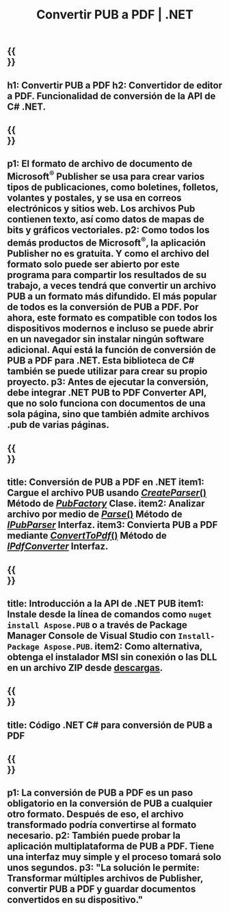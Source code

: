 ﻿---
translation: true
template: /_templates/conversion-child-net.md
title: Convertir PUB a PDF | .NET
description: Convierta PUB a PDF usando .NET API en Windows, Linux y Mac OS X. Funcionalidad de conversión de Publisher que es fácil de integrar en su propia solución.
url: /net/conversion/pub-to-pdf/
metakeywords: pub a pdf net, convertir pub a pdf net, pub a pdf c# convertidor, convertir pub a pdf c#, pub a pdf c#
family: pub
platformtag: net
feature: conversion
---

{{<section banner>}}
---
h1: Convertir PUB a PDF
h2: Convertidor de editor a PDF. Funcionalidad de conversión de la API de С# .NET.
---

{{<section overview>}}
---
p1: El formato de archivo de documento de Microsoft<sup>®</sup> Publisher se usa para crear varios tipos de publicaciones, como boletines, folletos, volantes y postales, y se usa en correos electrónicos y sitios web. Los archivos Pub contienen texto, así como datos de mapas de bits y gráficos vectoriales.
p2: Como todos los demás productos de Microsoft<sup>®</sup>, la aplicación Publisher no es gratuita. Y como el archivo del formato solo puede ser abierto por este programa para compartir los resultados de su trabajo, a veces tendrá que convertir un archivo PUB a un formato más difundido. El más popular de todos es la conversión de PUB a PDF. Por ahora, este formato es compatible con todos los dispositivos modernos e incluso se puede abrir en un navegador sin instalar ningún software adicional. Aquí está la función de conversión de PUB a PDF para .NET. Esta biblioteca de C# también se puede utilizar para crear su propio proyecto.
p3: Antes de ejecutar la conversión, debe integrar .NET PUB to PDF Converter API, que no solo funciona con documentos de una sola página, sino que también admite archivos .pub de varias páginas.
---

{{<section feature1>}}
---
title: Conversión de PUB a PDF en .NET
item1: Cargue el archivo PUB usando [*CreateParser*()](https://reference.aspose.com/pub/net/aspose.pub/pubfactory//methods/createparser/index) Método de [*PubFactory*](https://reference.aspose.com/pub/net/aspose.pub/pubfactory/) Clase.
item2: Analizar archivo por medio de [*Parse*()](https://reference.aspose.com/pub/net/aspose.pub/ipubparser//methods/parse) Método de [*IPubParser*](https://reference.aspose.com/pub/net/aspose.pub/ipubparser/) Interfaz.
item3: Convierta PUB a PDF mediante [*ConvertToPdf*()](https://reference.aspose.com/pub/net/aspose.pub/ipdfconverter//methods/converttopdf) Método de [*IPdfConverter*](https://reference.aspose.com/pub/net/aspose.pub/ipdfconverter/) Interfaz.
---

{{<section feature2>}}
---
title: Introducción a la API de .NET PUB
item1: Instale desde la línea de comandos como ```nuget install Aspose.PUB``` o a través de Package Manager Console de Visual Studio con ```Install-Package Aspose.PUB```.
item2: Como alternativa, obtenga el instalador MSI sin conexión o las DLL en un archivo ZIP desde [descargas](https://releases.aspose.com/pub/net/).
---

{{<section codeexample>}}
---
title: Código .NET C# para conversión de PUB a PDF
---

{{<section summary>}}
---
p1: La conversión de PUB a PDF es un paso obligatorio en la conversión de PUB a cualquier otro formato. Después de eso, el archivo transformado podría convertirse al formato necesario.
p2: También puede probar la aplicación multiplataforma de PUB a PDF. Tiene una interfaz muy simple y el proceso tomará solo unos segundos.
p3: "La solución le permite: Transformar múltiples archivos de Publisher, convertir PUB a PDF y guardar documentos convertidos en su dispositivo."
---
